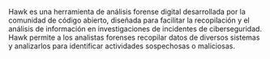 Hawk es una herramienta de análisis forense digital desarrollada por la comunidad de código abierto, diseñada para facilitar la recopilación y el análisis de información en investigaciones de incidentes de ciberseguridad. Hawk permite a los analistas forenses recopilar datos de diversos sistemas y analizarlos para identificar actividades sospechosas o maliciosas.

